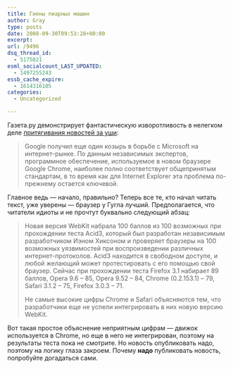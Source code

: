 ```yaml
---
title: Гиены пиарных машин
author: Gray
type: posts
date: 2008-09-30T09:53:28+00:00
excerpt:
url: /9496
dsq_thread_id:
  - 5175021
esml_socialcount_LAST_UPDATED:
  - 1497255243
essb_cache_expire:
  - 1614316105
categories:
  - Uncategorized

---
```








Газета.ру демонстрирует фантастическую изворотливость в нелегком деле <a href="http://www.gazeta.ru/business/2008/09/29/2845111.shtml" target="_blank">притягивания новостей за уши</a>:

> Google получил еще один козырь в борьбе с Microsoft на интернет-рынке. По данным независимых экспертов, программное обеспечение, используемое в новом браузере Google Chrome, наиболее полно соответствует общепринятым стандартам, в то время как для Internet Explorer эта проблема по-прежнему остается ключевой.

Главное ведь &#8212; начало, правильно? Теперь все те, кто начал читать текст, уже уверены &#8212; браузер у Гугла лучший. Предполагается, что читатели идиоты и не прочтут буквально следующий абзац:

> Новая версия WebKit набрала 100 баллов из 100 возможных при прохождении теста Acid3, который был разработан независимым разработчиком Иэном Хиксоном и проверяет браузеры на 100 возможных уязвимостей при воспроизведении различных интернет-протоколов. Acid3 находится в свободном доступе, и любой желающий может протестировать с его помощью свой браузер. Сейчас при прохождении теста Firefox 3.1 набирает 89 баллов, Opera 9.6 – 85, Opera 9.52 – 84, Chrome (0.2.153.1) – 79, Safari 3.1.2 – 75, Firefox 3.0.3 – 71.
> 
> Не самые высокие цифры Chrome и Safari объясняются тем, что разработчики еще не успели интегрировать в них новую версию WebKit.
> 
> </blockquote> 
> 
> 
> 
> Вот такая простое объяснение неприятным цифрам &#8212; движок используется в Chrome, но еще в него не интегрирован, поэтому на результаты теста пока не смотрите. Но новость опубликовать надо, поэтому на логику глаза закроем. Почему **надо** публиковать новость, попробуйте догадаться сами.
> 
>